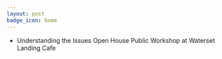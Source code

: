 ```yaml
---
layout: post
badge_icon: home
---
```


* Understanding the Issues Open House Public Workshop at Waterset Landing Cafe
